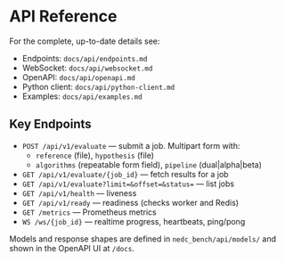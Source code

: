 # API Reference

For the complete, up-to-date details see:

- Endpoints: `docs/api/endpoints.md`
- WebSocket: `docs/api/websocket.md`
- OpenAPI: `docs/api/openapi.md`
- Python client: `docs/api/python-client.md`
- Examples: `docs/api/examples.md`

## Key Endpoints

- `POST /api/v1/evaluate` — submit a job. Multipart form with:
  - `reference` (file), `hypothesis` (file)
  - `algorithms` (repeatable form field), `pipeline` (dual|alpha|beta)
- `GET /api/v1/evaluate/{job_id}` — fetch results for a job
- `GET /api/v1/evaluate?limit=&offset=&status=` — list jobs
- `GET /api/v1/health` — liveness
- `GET /api/v1/ready` — readiness (checks worker and Redis)
- `GET /metrics` — Prometheus metrics
- `WS /ws/{job_id}` — realtime progress, heartbeats, ping/pong

Models and response shapes are defined in `nedc_bench/api/models/` and shown in the OpenAPI UI at `/docs`.

